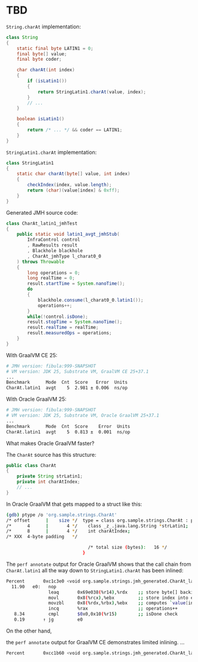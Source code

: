 # TBD

`String.charAt` implementation:
```java
class String
{
    static final byte LATIN1 = 0;
    final byte[] value;
    final byte coder;

    char charAt(int index)
    {
        if (isLatin1())
        {
            return StringLatin1.charAt(value, index);
        }
        // ...
    }

    boolean isLatin1()
    {
        return /* ... */ && coder == LATIN1;
    }
}
```

`StringLatin1.charAt` implementation:
```java
class StringLatin1
{
    static char charAt(byte[] value, int index)
    {
        checkIndex(index, value.length);
        return (char)(value[index] & 0xff);
    }
}
```

Generated JMH source code:
```java
class CharAt_latin1_jmhTest
{
    public static void latin1_avgt_jmhStub(
        InfraControl control
        , RawResults result
        , Blackhole blackhole
        , CharAt_jmhType l_charat0_0
    ) throws Throwable
    {
        long operations = 0;
        long realTime = 0;
        result.startTime = System.nanoTime();
        do
        {
            blackhole.consume(l_charat0_0.latin1());
            operations++;
        }
        while(!control.isDone);
        result.stopTime = System.nanoTime();
        result.realTime = realTime;
        result.measuredOps = operations;
    }
}
```

With GraalVM CE 25:

```bash
# JMH version: fibula:999-SNAPSHOT
# VM version: JDK 25, Substrate VM, GraalVM CE 25+37.1
...
Benchmark      Mode  Cnt  Score   Error  Units
CharAt.latin1  avgt    5  2.981 ± 0.006  ns/op
```

With Oracle GraalVM 25:

```bash
# JMH version: fibula:999-SNAPSHOT
# VM version: JDK 25, Substrate VM, Oracle GraalVM 25+37.1
...
Benchmark      Mode  Cnt  Score    Error  Units
CharAt.latin1  avgt    5  0.813 ±  0.001  ns/op
```

What makes Oracle GraalVM faster?

The `CharAt` source has this structure:

```java
public class CharAt
{
    private String strLatin1;
    private int charAtIndex;
    // ...
}
```

In Oracle GraalVM that gets mapped to a struct like this:

```bash
(gdb) ptype /o 'org.sample.strings.CharAt'
/* offset      |    size */  type = class org.sample.strings.CharAt : public java.lang.Object {
/*      4      |       4 */    class _z_.java.lang.String *strLatin1;
/*      8      |       4 */    int charAtIndex;
/* XXX  4-byte padding   */

                               /* total size (bytes):   16 */
                             }
```

The `perf annotate` output for Oracle GraalVM shows that the call chain from `CharAt.latin1` all the way down to `StringLatin1.charAt` has been inlined:

```bash
Percent       0xc1c3e0 <void org.sample.strings.jmh_generated.CharAt_latin1_jmhTest::latin1_avgt_jmhStub(org.openjdk.jmh.runner.InfraControl*, org.openjdk.jmh.results.RawResults*, org.openjdk.jmh.infra.BenchmarkParams*, org.openjdk.jmh.infra.IterationParams*, org.openjdk.jmh.infra.ThreadParams*, org.openjdk.jmh.infra.Blackhole*, org.openjdk.jmh.infra.Control*, org.sample.strings.jmh_generated.CharAt_jmhType*)>:
  11.90   e0:   nop             
                leaq       0x69e038(%r14),%rdx    ;; store byte[] backing String at fixed address into rdx (r14="Latin1 string")
                movl       0x8(%rcx),%ebx         ;; store index into ebx (rcx=CharAt, 0x8(%rcx)=CharAt.charAtIndex)
                movzbl     0x8(%rdx,%rbx),%ebx    ;; computes `value[index] & 0xff` (rdx=byte[] value, rbx=int index)
                incq       %rax                   ;; operations++ 
   8.34         cmpl       $0x0,0x10(%r15)        ;; isDone check
   0.19       ↑ jg         e0   
```

On the other hand, 


the `perf annotate` output for GraalVM CE demonstrates limited inlining.
...

```bash
Percent       0xcc1b60 <void org.sample.strings.jmh_generated.CharAt_latin1_jmhTest::latin1_avgt_jmhStub(org.openjdk.jmh.runner.InfraControl*, org.openjdk.jmh.results.RawResults*, org.openjdk.jmh.infra.BenchmarkParams*, org.openjdk.jmh.infra.IterationParams*, org.openjdk.jmh.infra.ThreadParams*, org.openjdk.jmh.infra.Blackhole*, org.openjdk.jmh.infra.Control*, org.sample.strings.jmh_generated.CharAt_jmhType*)>:

```